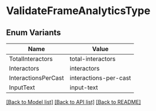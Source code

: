 # ValidateFrameAnalyticsType

## Enum Variants

| Name | Value |
|---- | -----|
| TotalInteractors | total-interactors |
| Interactors | interactors |
| InteractionsPerCast | interactions-per-cast |
| InputText | input-text |


[[Back to Model list]](../README.md#documentation-for-models) [[Back to API list]](../README.md#documentation-for-api-endpoints) [[Back to README]](../README.md)


